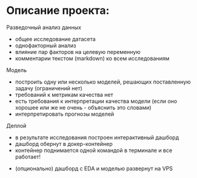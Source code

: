 # Описание проекта:

Разведочный анализ данных
+ общее исследование датасета
+ однофакторный анализ
+ влияние пар факторов на целевую переменную
+ комментарии текстом (markdown) ко всем исследованиям

Модель
+ построить одну или несколько моделей, решающих поставленную задачу (ограничений нет)
+ требований к метрикам качества нет
+ есть требования к интерпретации качества модели (если оно хорошее или же не очень - объяснить это словами)
+ интерпретировать прогнозы моделей

Деплой
+ в результате исследования построен интерактивный дашборд
+ дашборд обернут в докер-контейнер
+ контейнер поднимается одной командой в терминале и все работает!
* (опционально) дашборд с EDA и моделью развернут на VPS
